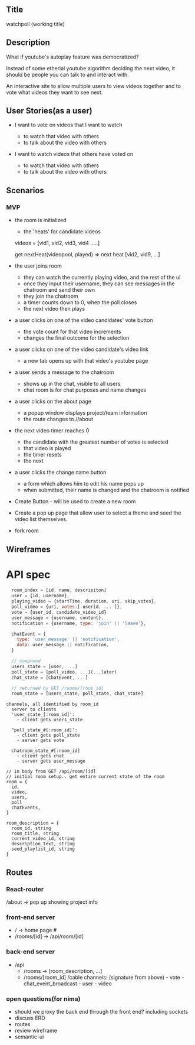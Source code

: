 ## Title

watchpoll (working title)

## Description

What if youtube's autoplay feature was democratized?

Instead of some etherial youtube algorithm deciding the next video, it should be people you can talk to and interact with.

An interactive site to allow multiple users to view videos together and to vote what videos they want to see next.

## User Stories(as a user)

- I want to vote on videos that I want to watch

  - to watch that video with others
  - to talk about the video with others

- I want to watch videos that others have voted on
  - to watch that video with others
  - to talk about the video with others

## Scenarios

### MVP

- the room is initialized

  - the 'heats' for candidate videos

  videos = [vid1, vid2, vid3, vid4 .....]

  get
  nextHeat(videopool, played) => next heat [vid2, vid9, ...]

- the user joins room

  - they can watch the currently playing video, and the rest of the ui
  - once they input their username, they can see messages in the chatroom and send their own
  - they join the chatroom
  - a timer counts down to 0, when the poll closes
  - the next video then plays

- a user clicks on one of the video candidates' vote button

  - the vote count for that video increments
  - changes the final outcome for the selection

- a user clicks on one of the video candidate's video link

  - a new tab opens up with that video's youtube page

- a user sends a message to the chatroom

  - shows up in the chat, visible to all users
  - chat room is for chat purposes and name changes

- a user clicks on the about page

  - a popup window displays project/team information
  - the route changes to /<appname>/about

- the next video timer reaches 0
  - the candidate with the greatest number of votes is selected
  - that video is played
  - the timer resets
  - the next

- a user clicks the change name button

  - a form which allows him to edit his name pops up
  - when submitted, their name is changed and the chatroom is notified

- Create Button - will be used to create a new room

- Create a pop up page that allow user to select a theme and seed the video list themselves.

- fork room

## Wireframes

# API spec

```js
  room_index = [id, name, descripiton]
  user = {id, username},
  playing_video = {startTime, duration, uri, skip_votes},
  poll_video = {uri, votes:[ userid, ... ]},
  vote = {user_id, candidate_video_id}
  user_message = {username, content},
  notification = {username, type: 'join' || 'leave'},

  chatEvent = {
    type: 'user_message' || 'notification',
    data: user_message || notification,
  }

  // compound
  users_state = [user, ...]
  poll_state = [poll_video, ...](...later)
  chat_state = [ChatEvent, ...]

  // returned by GET /rooms/[room_id]
  room_state = [users_state, poll_state, chat_state]
```

```
channels, all identified by room_id
  server to clients
  'user_state_[:room_id]':
    - client gets users_state

  "poll_state_#[:room_id]':
    - client gets poll_state
    - server gets vote

  chatroom_state_#[:room_id]
    - client gets chat
    - server gets user_message

// in body from GET /api/room/[id]
// initial room setup.. get entire current state of the room
room = {
  id,
  video,
  users,
  poll
  chatEvents,
}

room_description = {
  room_id, string
  room_title, string
  current_video_id, string
  description_text, string
  seed_playlist_id, string
}
```

## Routes

### React-router

/about -> pop up showing project info

### front-end server

- / -> home page #
- /rooms/[id] -> /api/room/[id]

### back-end server

- /api
  - /rooms -> [room_description, ...]
  - /rooms/[room_id]
    /cable
    channels: (signature from above) - vote - chat_event_broadcast - user - video

### open questions(for nima)

- should we proxy the back end through the front end? including sockets
- discuss ERD
- routes
- review wireframe
- semantic-ui
